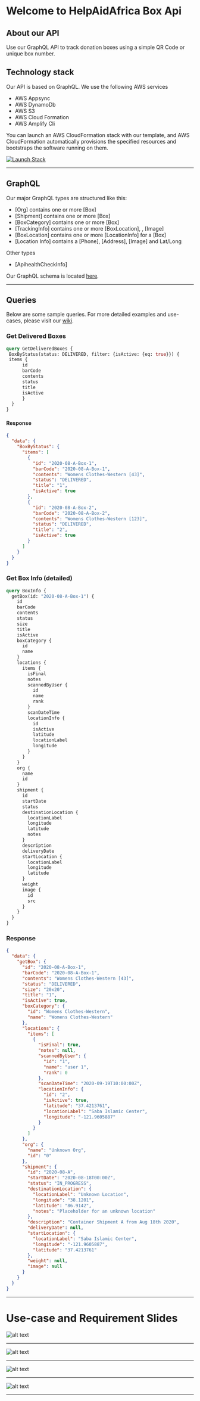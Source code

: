 # Welcome to HelpAidAfrica Box Api

## About our API
Use our GraphQL API to track donation boxes using a simple QR Code or unique box number.

## Technology stack
Our API is based on GraphQL. We use the following AWS services
- AWS Appsync
- AWS DynamoDb
- AWS S3
- AWS Cloud Formation
- AWS Amplify Cli

You can launch an AWS CloudFormation stack with our template, and AWS CloudFormation automatically provisions the specified resources and bootstraps the software running on them.

[![Launch Stack](https://cdn.rawgit.com/buildkite/cloudformation-launch-stack-button-svg/master/launch-stack.svg)](https://console.aws.amazon.com/cloudformation/home?region=us-west-1#/stacks/new?stackName=HelpAidAfricaBoxAPIStack&templateURL=https://s3-us-west-1.amazonaws.com/track.helpaidafrica.org/aws/template/helpaidafrica-api-stack.template)

---
## GraphQL
Our major GraphQL types are structured like this:
- [Org] contains one or more [Box]
- [Shipment] contains one or more [Box]
- [BoxCategory] contains one or more [Box]
- [TrackingInfo] contains one or more [BoxLocation], , [Image]  
- [BoxLocation] contains one or more [LocationInfo] for a [Box]
- [Location Info] contains a [Phone], [Address], [Image] and Lat/Long

Other types 
- [ApihealthCheckInfo] 

Our GraphQL schema is located [here](https://github.com/helpaidafrica/helpaidafrica-api/blob/master/haa-api/amplify/backend/api/haaapi/schema.graphql).


---
## Queries

Below are some sample queries. For more detailed examples and use-cases, please visit our [wiki](https://github.com/helpaidafrica/helpaidafrica-api/wiki).


### Get Delivered Boxes
```graphql
query GetDeliveredBoxes {
 BoxByStatus(status: DELIVERED, filter: {isActive: {eq: true}}) {
 items {
      id
      barCode
      contents
      status
      title
      isActive
      }
  }
}
```

#### Response
```json
{
  "data": {
    "BoxByStatus": {
      "items": [
        {
          "id": "2020-08-A-Box-1",
          "barCode": "2020-08-A-Box-1",
          "contents": "Womens Clothes-Western [43]",
          "status": "DELIVERED",
          "title": "1",
          "isActive": true
        },
        {
          "id": "2020-08-A-Box-2",
          "barCode": "2020-08-A-Box-2",
          "contents": "Womens Clothes-Western [123]",
          "status": "DELIVERED",
          "title": "2",
          "isActive": true
        }
      ]
    }
  }
}
```
### Get Box Info (detailed)

```graphql
query BoxInfo {
  getBox(id: "2020-08-A-Box-1") {
    id
    barCode
    contents
    status
    size
    title
    isActive
    boxCategory {
      id
      name
    }
    locations {
      items {
        isFinal
        notes
        scannedByUser {
          id
          name
          rank
        }
        scanDateTime
        locationInfo {
          id
          isActive
          latitude
          locationLabel
          longitude
        }
      }
    }
    org {
      name
      id
    }
    shipment {
      id
      startDate
      status
      destinationLocation {
        locationLabel
        longitude
        latitude
        notes
      }
      description
      deliveryDate
      startLocation {
        locationLabel
        longitude
        latitude
      }
      weight
      image {
        id
        src
      }
    }
  }
}
```
### Response

```json
{
  "data": {
    "getBox": {
      "id": "2020-08-A-Box-1",
      "barCode": "2020-08-A-Box-1",
      "contents": "Womens Clothes-Western [43]",
      "status": "DELIVERED",
      "size": "20x20",
      "title": "1",
      "isActive": true,
      "boxCategory": {
        "id": "Womens Clothes-Western",
        "name": "Womens Clothes-Western"
      },
      "locations": {
        "items": [
          {
            "isFinal": true,
            "notes": null,
            "scannedByUser": {
              "id": "1",
              "name": "user 1",
              "rank": 0
            },
            "scanDateTime": "2020-09-19T10:00:00Z",
            "locationInfo": {
              "id": "2",
              "isActive": true,
              "latitude": "37.4213761",
              "locationLabel": "Saba Islamic Center",
              "longitude": "-121.9605887"
            }
          }
        ]
      },
      "org": {
        "name": "Unknown Org",
        "id": "0"
      },
      "shipment": {
        "id": "2020-08-A",
        "startDate": "2020-08-18T00:00Z",
        "status": "IN_PROGRESS",
        "destinationLocation": {
          "locationLabel": "Unknown Location",
          "longitude": "38.1201",
          "latitude": "86.9142",
          "notes": "Placeholder for an unknown location"
        },
        "description": "Container Shipment A from Aug 18th 2020",
        "deliveryDate": null,
        "startLocation": {
          "locationLabel": "Saba Islamic Center",
          "longitude": "-121.9605887",
          "latitude": "37.4213761"
        },
        "weight": null,
        "image": null
      }
    }
  }
}

```

---
# Use-case and Requirement Slides

![alt text](https://github.com/helpaidafrica/helpaidafrica-api/blob/master/public/assets/img/5%20Reasons%20for%20HAA%20box%20Api-small.png?raw=true "5 Reasons for help aid Africa Box API")

---
![alt text](https://github.com/helpaidafrica/helpaidafrica-api/blob/master/public/assets/img/HAA-DataModel-1.png?raw=true "HAA-DataModel-1")

---
![alt text](https://github.com/helpaidafrica/helpaidafrica-api/blob/master/public/assets/img/HAA-DataModel-2.png?raw=true "HAA-DataModel-2")

---
![alt text](https://github.com/helpaidafrica/helpaidafrica-api/blob/master/public/assets/img/HAA-DataModel-3.png?raw=true "HAA-DataModel-4")

---
